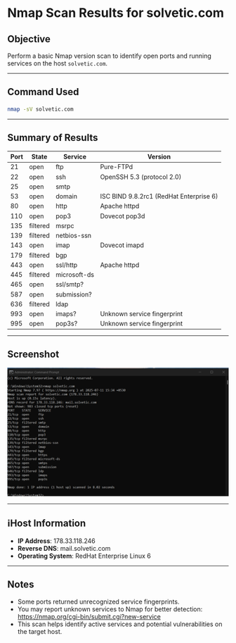 
# Nmap Scan Results for solvetic.com

## Objective
Perform a basic Nmap version scan to identify open ports and running services on the host `solvetic.com`.

---

## Command Used
```bash
nmap -sV solvetic.com
```

---

## Summary of Results

| Port | State     | Service        | Version                                  |
|------|-----------|----------------|------------------------------------------|
| 21   | open      | ftp            | Pure-FTPd                                |
| 22   | open      | ssh            | OpenSSH 5.3 (protocol 2.0)               |
| 25   | open      | smtp           |                                          |
| 53   | open      | domain         | ISC BIND 9.8.2rc1 (RedHat Enterprise 6)  |
| 80   | open      | http           | Apache httpd                             |
| 110  | open      | pop3           | Dovecot pop3d                            |
| 135  | filtered  | msrpc          |                                          |
| 139  | filtered  | netbios-ssn    |                                          |
| 143  | open      | imap           | Dovecot imapd                            |
| 179  | filtered  | bgp            |                                          |
| 443  | open      | ssl/http       | Apache httpd                             |
| 445  | filtered  | microsoft-ds   |                                          |
| 465  | open      | ssl/smtp?      |                                          |
| 587  | open      | submission?    |                                          |
| 636  | filtered  | ldap           |                                          |
| 993  | open      | imaps?         | Unknown service fingerprint              |
| 995  | open      | pop3s?         | Unknown service fingerprint              |

---

## Screenshot
![Nmap Scan Screenshot](Screenshot-nmap-solvetic.png)

---

## ℹHost Information
- **IP Address**: 178.33.118.246
- **Reverse DNS**: mail.solvetic.com
- **Operating System**: RedHat Enterprise Linux 6

---

## Notes
- Some ports returned unrecognized service fingerprints.
- You may report unknown services to Nmap for better detection: https://nmap.org/cgi-bin/submit.cgi?new-service
- This scan helps identify active services and potential vulnerabilities on the target host.
